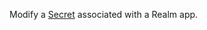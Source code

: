 Modify a
[Secret](https://docs.mongodb.com/realm/values-and-secrets/define-and-manage-secrets)
associated with a Realm app.
